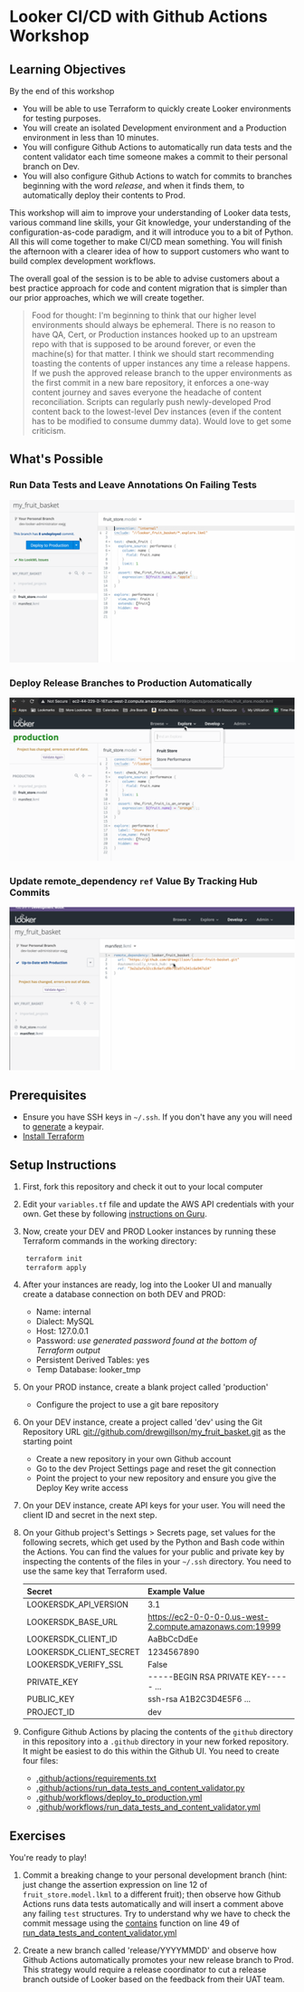 # Looker CI/CD with Github Actions Workshop
## Learning Objectives
By the end of this workshop
- You will be able to use Terraform to quickly create Looker environments for testing purposes.
- You will create an isolated Development environment and a Production environment in less than 10 minutes.
- You will configure Github Actions to automatically run data tests and the content validator each time someone makes a commit to their personal branch on Dev.
- You will also configure Github Actions to watch for commits to branches beginning with the word _release_, and when it finds them, to automatically deploy their contents to Prod.

This workshop will aim to improve your understanding of Looker data tests, various command line skills, your Git knowledge, your understanding of the configuration-as-code paradigm, and it will introduce you to a bit of Python. All this will come together to make CI/CD mean something. You will finish the afternoon with a clearer idea of how to support customers who want to build complex development workflows.

The overall goal of the session is to be able to advise customers about a best practice approach for code and content migration that is simpler than our prior approaches, which we will create together.
> Food for thought: I'm beginning to think that our higher level environments should always be ephemeral. There is no reason to have QA, Cert, or Production instances hooked up to an upstream repo with that is supposed to be around forever, or even the machine(s) for that matter. I think we should start recommending toasting the contents of upper instances any time a release happens. If we push the approved release branch to the upper environments as the first commit in a new bare repository, it enforces a one-way content journey and saves everyone the headache of content reconciliation. Scripts can regularly push newly-developed Prod content back to the lowest-level Dev instances (even if the content has to be modified to consume dummy data). Would love to get some criticism.

## What's Possible
### Run Data Tests and Leave Annotations On Failing Tests
![Visual Overview](github-actions-data-tests-integration.gif)

### Deploy Release Branches to Production Automatically
![Visual Overview](github-actions-deploy-to-prod.gif)

### Update remote_dependency `ref` Value By Tracking Hub Commits
[![Visual Overview](https://github.com/drewgillson/looker-fruit-basket/raw/master/.github/workflows/github-actions-update-remote-dependency-ref.gif)](https://github.com/drewgillson/looker-fruit-basket/blob/master/.github/workflows/update_remote_dependency_ref.yml)


## Prerequisites
* Ensure you have SSH keys in `~/.ssh`. If you don't have any you will need to [generate](https://help.github.com/en/enterprise/2.18/user/github/authenticating-to-github/generating-a-new-ssh-key-and-adding-it-to-the-ssh-agent) a keypair.
* [Install Terraform](https://learn.hashicorp.com/terraform/getting-started/install.html)

## Setup Instructions
1. First, fork this repository and check it out to your local computer

2. Edit your `variables.tf` file and update the AWS API credentials with your own. Get these by following [instructions on Guru](https://app.getguru.com/card/iozzGyeT/Setup-for-AWS-API-Creds-Through-Lookery-SSO).

3. Now, create your DEV and PROD Looker instances by running these Terraform commands in the working directory:
```
    terraform init
    terraform apply
```
4. After your instances are ready, log into the Looker UI and manually create a database connection on both DEV and PROD:
    - Name: internal
    - Dialect: MySQL
    - Host: 127.0.0.1
    - Password: _use generated password found at the bottom of Terraform output_
    - Persistent Derived Tables: yes
    - Temp Database: looker_tmp

5. On your PROD instance, create a blank project called 'production'
    - Configure the project to use a git bare repository

6. On your DEV instance, create a project called 'dev' using the Git Repository URL [git://github.com/drewgillson/my_fruit_basket.git](https://github.com/drewgillson/my_fruit_basket) as the starting point
    - Create a new repository in your own Github account
    - Go to the dev Project Settings page and reset the git connection
    - Point the project to your new repository and ensure you give the Deploy Key write access

7. On your DEV instance, create API keys for your user. You will need the client ID and secret in the next step.

8. On your Github project's Settings > Secrets page, set values for the following secrets, which get used by the Python and Bash code within the Actions. You can find the values for your public and private key by inspecting the contents of the files in your `~/.ssh` directory. You need to use the same key that Terraform used.

    | Secret                  | Example Value                                             |
    |-------------------------|-----------------------------------------------------------|
    | LOOKERSDK_API_VERSION   | 3.1                                                       |
    | LOOKERSDK_BASE_URL      | https://ec2-0-0-0-0.us-west-2.compute.amazonaws.com:19999 |
    | LOOKERSDK_CLIENT_ID     | AaBbCcDdEe                                                |
    | LOOKERSDK_CLIENT_SECRET | 1234567890                                                |
    | LOOKERSDK_VERIFY_SSL    | False                                                     |
    | PRIVATE_KEY             | -----BEGIN RSA PRIVATE KEY----- ...                       |
    | PUBLIC_KEY              | ssh-rsa A1B2C3D4E5F6 ...                                  |
    | PROJECT_ID              | dev                                                       |

9. Configure Github Actions by placing the contents of the `github` directory in this repository into a `.github` directory in your new forked repository. It might be easiest to do this within the Github UI. You need to create four files:
    - [.github/actions/requirements.txt](https://raw.githubusercontent.com/drewgillson/looker-ci-cd-with-actions/master/github/actions/requirements.txt)
    - [.github/actions/run_data_tests_and_content_validator.py](https://raw.githubusercontent.com/drewgillson/looker-ci-cd-with-actions/master/github/actions/run_data_tests_and_content_validator.py)
    - [.github/workflows/deploy_to_production.yml](https://raw.githubusercontent.com/drewgillson/looker-ci-cd-with-actions/master/github/workflows/deploy_to_production.yml)
    - [.github/workflows/run_data_tests_and_content_validator.yml](https://raw.githubusercontent.com/drewgillson/looker-ci-cd-with-actions/master/github/workflows/run_data_tests_and_content_validator.yml)

## Exercises
You're ready to play!

1. Commit a breaking change to your personal development branch (hint: just change the assertion expression on line 12 of `fruit_store.model.lkml` to a different fruit); then observe how Github Actions runs data tests automatically and will insert a comment above any failing `test` structures. Try to understand why we have to check the commit message using the [contains](https://help.github.com/en/actions/reference/contexts-and-expression-syntax-for-github-actions#functions) function on line 49 of [run_data_tests_and_content_validator.yml](https://github.com/drewgillson/looker-ci-cd-with-actions/blob/master/github/workflows/run_data_tests_and_content_validator.yml#L49)

2. Create a new branch called 'release/YYYYMMDD' and observe how Github Actions automatically promotes your new release branch to Prod. This strategy would require a release coordinator to cut a release branch outside of Looker based on the feedback from their UAT team.
